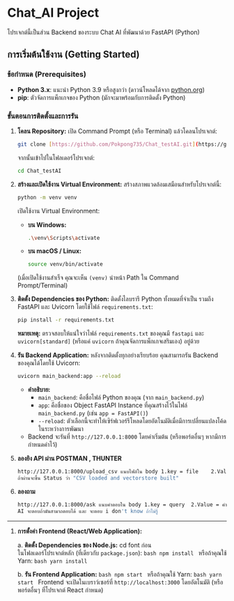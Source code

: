 # Chat_AI Project

โปรเจกต์นี้เป็นส่วน Backend ของระบบ Chat AI ที่พัฒนาด้วย FastAPI (Python)

## การเริ่มต้นใช้งาน (Getting Started)

### ข้อกำหนด (Prerequisites)

* **Python 3.x**: แนะนำ Python 3.9 หรือสูงกว่า (ดาวน์โหลดได้จาก [python.org](https://www.python.org/downloads/))
* **pip**: ตัวจัดการแพ็กเกจของ Python (มักจะมาพร้อมกับการติดตั้ง Python)

### ขั้นตอนการติดตั้งและการรัน

1.  **โคลน Repository:**
    เปิด Command Prompt (หรือ Terminal) แล้วโคลนโปรเจกต์:
    ```bash
    git clone [https://github.com/Pokpong735/Chat_testAI.git](https://github.com/Pokpong735/Chat_testAI.git)
    ```
    จากนั้นเข้าไปในโฟลเดอร์โปรเจกต์:
    ```bash
    cd Chat_testAI
    ```

2.  **สร้างและเปิดใช้งาน Virtual Environment:**
    สร้างสภาพแวดล้อมเสมือนสำหรับโปรเจกต์นี้:
    ```bash
    python -m venv venv
    ```
    เปิดใช้งาน Virtual Environment:
    * **บน Windows:**
        ```bash
        .\venv\Scripts\activate
        ```
    * **บน macOS / Linux:**
        ```bash
        source venv/bin/activate
        ```
    (เมื่อเปิดใช้งานสำเร็จ คุณจะเห็น `(venv)` นำหน้า Path ใน Command Prompt/Terminal)

3.  **ติดตั้ง Dependencies ของ Python:**
    ติดตั้งไลบรารี Python ทั้งหมดที่จำเป็น รวมถึง FastAPI และ Uvicorn โดยใช้ไฟล์ `requirements.txt`:
    ```bash
    pip install -r requirements.txt
    ```
    **หมายเหตุ:** ตรวจสอบให้แน่ใจว่าไฟล์ `requirements.txt` ของคุณมี `fastapi` และ `uvicorn[standard]` (หรือแค่ `uvicorn` ถ้าคุณจัดการแพ็กเกจเสริมเอง) อยู่ด้วย

4.  **รัน Backend Application:**
    หลังจากติดตั้งทุกอย่างเรียบร้อย คุณสามารถรัน Backend ของคุณได้โดยใช้ Uvicorn:
    ```bash
    uvicorn main_backend:app --reload
    ```
    * **คำอธิบาย:**
        * `main_backend`: คือชื่อไฟล์ Python ของคุณ (จาก `main_backend.py`)
        * `app`: คือชื่อของ Object FastAPI Instance ที่คุณสร้างไว้ในไฟล์ `main_backend.py` (เช่น `app = FastAPI()`)
        * `--reload`: ตัวเลือกนี้จะทำให้เซิร์ฟเวอร์รีโหลดโดยอัตโนมัติเมื่อมีการเปลี่ยนแปลงโค้ดในระหว่างการพัฒนา
    * Backend จะรันที่ `http://127.0.0.1:8000` โดยค่าเริ่มต้น (หรือพอร์ตอื่นๆ หากมีการกำหนดค่าไว้)

5. **ลองยิง API ผ่าน POSTMAN , THUNTER**
    ```bash
    http://127.0.0.1:8000/upload_csv แนบไฟล์ใน body 1.key = file    2.Value = ไฟล์ที่จะเอาลง
    ถ้าผ่านจะขึ้น Status ว่า "CSV loaded and vectorstore built"
    ```

6. **ลองถาม**
    ```bash
    http://127.0.0.1:8000/ask แนบคำตอบใน body 1.key = query  2.Value = คำถามที่จะถาม
    AI จะตอบถ้ามันสามาถตอบได้ และ จะตอบ i don't know ถ้าไม่รู้
    ```
---

1.  **การตั้งค่า Frontend (React/Web Application):**

    a.  **ติดตั้ง Dependencies ของ Node.js:**
        cd font ก่อน  
        ในโฟลเดอร์โปรเจกต์หลัก (ที่เดียวกับ `package.json`):
        ```bash
        npm install
        ```
        หรือถ้าคุณใช้ Yarn:
        ```bash
        yarn install
        ```

    b.  **รัน Frontend Application:**
        ```bash
        npm start
        ```
        หรือถ้าคุณใช้ Yarn:
        ```bash
        yarn start
        ```
        Frontend จะเปิดในเบราว์เซอร์ที่ `http://localhost:3000` โดยอัตโนมัติ (หรือพอร์ตอื่นๆ ที่โปรเจกต์ React กำหนด)
